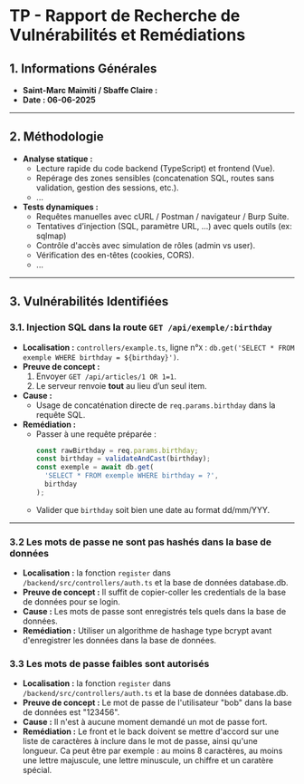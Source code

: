 # TP - Rapport de Recherche de Vulnérabilités et Remédiations

## 1. Informations Générales
- **Saint-Marc Maimiti / Sbaffe Claire :**  
- **Date : 06-06-2025**

---

## 2. Méthodologie
- **Analyse statique :**  
  - Lecture rapide du code backend (TypeScript) et frontend (Vue).  
  - Repérage des zones sensibles (concatenation SQL, routes sans validation, gestion des sessions, etc.).
  - ...
- **Tests dynamiques :**  
  - Requêtes manuelles avec cURL / Postman / navigateur / Burp Suite.  
  - Tentatives d’injection (SQL, paramètre URL, ...) avec quels outils (ex: sqlmap)
  - Contrôle d'accès avec simulation de rôles (admin vs user).  
  - Vérification des en-têtes (cookies, CORS).
  - ...

---

## 3. Vulnérabilités Identifiées

### 3.1. Injection SQL dans la route `GET /api/exemple/:birthday`
- **Localisation :** `controllers/example.ts`, ligne n°`X` : `db.get('SELECT * FROM exemple WHERE birthday = ${birthday}')`.
- **Preuve de concept :**
  1. Envoyer `GET /api/articles/1 OR 1=1`.
  2. Le serveur renvoie **tout** au lieu d’un seul item.
- **Cause :**  
  - Usage de concaténation directe de `req.params.birthday` dans la requête SQL.
- **Remédiation :**  
  - Passer à une requête préparée :  
    ```ts
    const rawBirthday = req.params.birthday;
    const birthday = validateAndCast(birthday);
    const exemple = await db.get(
      'SELECT * FROM exemple WHERE birthday = ?',
      birthday
    );
    ```
  - Valider que `birthday` soit bien une date au format dd/mm/YYY.

---


### 3.2 Les mots de passe ne sont pas hashés dans la base de données
- **Localisation :** la fonction `register` dans `/backend/src/controllers/auth.ts` et la base de données database.db.
- **Preuve de concept :** Il suffit de copier-coller les credentials de la base de données pour se login.
- **Cause :** Les mots de passe sont enregistrés tels quels dans la base de données.
- **Remédiation :** Utiliser un algorithme de hashage type bcrypt avant d'enregistrer les données dans la base de données.


### 3.3 Les mots de passe faibles sont autorisés
- **Localisation :** la fonction `register` dans `/backend/src/controllers/auth.ts` et la base de données database.db.
- **Preuve de concept :** Le mot de passe de l'utilisateur "bob" dans la base de données est "123456".
- **Cause :** Il n'est à aucune moment demandé un mot de passe fort.
- **Remédiation :** Le front et le back doivent se mettre d'accord sur une liste de caractères à inclure dans le mot de passe, ainsi qu'une longueur. Ca peut être par exemple : au moins 8 caractères, au moins une lettre majuscule, une lettre minuscule, un chiffre et un caratère spécial. 